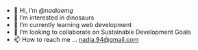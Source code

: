 - 👋 Hi, I’m _@nadiaemg_
- 👀 I’m interested in dinosaurs
- 🌱 I’m currently learning web development
- 💞️ I’m looking to collaborate on Sustainable Development Goals
- 📫 How to reach me ... nadia.94@gmail.com

<!---
nadiaemg/nadiaemg is a ✨ special ✨ repository because its `README.md` (this file) appears on your GitHub profile.
You can click the Preview link to take a look at your changes.
--->
